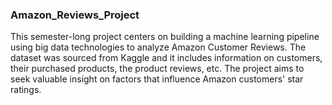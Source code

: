 ### Amazon_Reviews_Project
This semester-long project centers on building a machine learning pipeline using big data technologies to analyze Amazon Customer Reviews. The dataset was sourced from Kaggle and it includes information on customers, their purchased products, the product reviews, etc. The project aims to seek valuable insight on factors that influence Amazon customers' star ratings.
